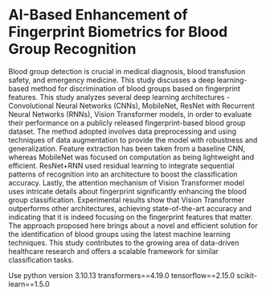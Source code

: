 # AI-Based Enhancement of Fingerprint Biometrics for Blood Group Recognition


Blood group detection is crucial in medical diagnosis, blood transfusion safety, and emergency medicine. This study discusses a deep learning-based method for discrimination of blood groups based on fingerprint features. This study analyzes several deep learning architectures - Convolutional Neural Networks (CNNs), MobileNet, ResNet with Recurrent Neural Networks (RNNs), Vision Transformer models, in order to evaluate their performance on a publicly released fingerprint-based blood group dataset. The method adopted involves data preprocessing and using techniques of data augmentation to provide the model with robustness and generalization. Feature extraction has been taken from a baseline CNN, whereas MobileNet was focused on computation as being lightweight and efficient. ResNet+RNN used residual learning to integrate sequential patterns of recognition into an architecture to boost the classification accuracy. Lastly, the attention mechanism of Vision Transformer model uses intricate details about fingerprint significantly enhancing the blood group classification. Experimental results show that Vision Transformer outperforms other architectures, achieving state-of-the-art accuracy and indicating that it is indeed focusing on the fingerprint features that matter. The approach proposed here brings about a novel and efficient solution for the identification of blood groups using the latest machine learning techniques. This study contributes to the growing area of data-driven healthcare research and offers a scalable framework for similar classification tasks.



Use python version 
3.10.13
transformers==4.19.0
tensorflow==2.15.0
scikit-learn==1.5.0
